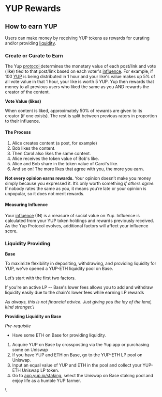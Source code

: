 # YUP Rewards

## How to earn YUP

Users can make money by receiving YUP tokens as rewards for curating and/or providing [liquidity](https://medium.com/cardwallet/providing-liquidity-what-does-it-mean-and-how-does-it-work-2a0ad0ea2a2d).

### **Create or Curate to Earn**

The Yup [protocol ](../protocol.md)determines the monetary value of each post/link and vote (like) tied to that post/link based on each voter's [influence](https://docs.yup.io/#/protocol?id=influence). For example, if 100 [YUP](https://github.com/Yup-io/yup\_docs/tree/24938ac610bbd465109806ec69fb9e97054f2399/token.md) is being distributed in 1 hour and your like's value makes up 5% of all vote value in that 1 hour, your like is worth 5 YUP. Yup then rewards that money to all previous users who liked the same as you AND rewards the creator of the content.

**Vote Value (likes)**

When content is liked, approximately 50% of rewards are given to its creator (if one exists). The rest is split between previous raters in proportion to their influence.

#### The Process

1. Alice creates content (a post, for example)
2. Bob likes the content.
3. Then Carol also likes the same content.
4. Alice receives the token value of Bob's like.
5. Alice and Bob share in the token value of Carol's like.
6. And so on! The more likes that agree with you, the more you earn.

**Not every opinion earns rewards.** Your opinion doesn’t make you money simply because you expressed it. It’s only worth something _if others agree_. If nobody rates the same as you, it means you’re late or your opinion is unpopular, so it does not merit rewards.

#### Measuring Influence

Your [influence](https://docs.yup.io/#/protocol?id=influence) (IN) is a measure of social value on Yup. Influence is calculated from your YUP token holdings and rewards previously received. As the Yup Protocol evolves, additional factors will affect your influence score.

### **Liquidity Providing**

**Base**

To maximize flexibility in depositing, withdrawing, and providing liquidity for YUP, we've opened a YUP-ETH liquidity pool on Base.

Let’s start with the first two factors.

If you're an active LP -- Base's lower fees allows you to add and withdraw liquidity easily due to the chain's lower fees while earning LP rewards

_As always, this is not financial advice. Just giving you the lay of the land, kind stranger._\


**Providing Liquidity on Base**

_Pre-requisite_

* Have some ETH on Base for providing liquidity.

1. Acquire YUP on Base by crossposting via the Yup app or purchasing some on Uniswap
2. If you have YUP and ETH on Base, go to the YUP-ETH LP pool on Uniswap.
3. Input an equal value of YUP and ETH in the pool and collect your YUP-ETH Uniswap LP token.
4. Go to [app.yup.io/staking](http://app.yup.io/staking), select the Uniswap on Base staking pool and enjoy life as a humble YUP farmer.

\


